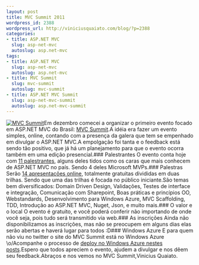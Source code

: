 ```yaml
--- 
layout: post
title: MVC Summit 2011
wordpress_id: 2388
wordpress_url: http://viniciusquaiato.com/blog/?p=2388
categories: 
- title: ASP.NET MVC
  slug: asp-net-mvc
  autoslug: asp.net-mvc
tags: 
- title: ASP.NET MVC
  slug: asp-net-mvc
  autoslug: asp.net-mvc
- title: MVC Summit
  slug: mvc-summit
  autoslug: mvc-summit
- title: ASP.NET MVC Summit
  slug: asp-net-mvc-summit
  autoslug: asp.net-mvc-summit
---
```

[![MVC Summit](http://viniciusquaiato.com/blog/wp-content/uploads/2011/01/mvcsummit_logo.png "MVC Summit")](http://viniciusquaiato.com/blog/wp-content/uploads/2011/01/mvcsummit_logo.png)Em dezembro comecei a organizar o primeiro evento focado em ASP.NET MVC do Brasil: [MVC Summit](http://www.mvcsummit.net/).A idéia era fazer um evento simples, online, contando com a presença da galera que tem se empenhado em divulgar o ASP.NET MVC.A empolgação foi tanta e o feedback está sendo tão positivo, que já há um planejamento para que o evento ocorra também em uma edição presencial.### Palestrantes
O evento conta hoje com [11 palestrantes](http://mvcsummit.net/2011/Palestrantes), alguns deles tidos como os caras que mais conhecem de ASP.NET MVC no país. Sendo 4 deles Microsoft MVPs.### Palestras
Serão [14 apresentações online](http://mvcsummit.net/2011/Grade), totalmente gratuitas divididas em duas trilhas. Sendo que uma das trilhas é focada no público iniciante.São temas bem diversificados: Domain Driven Design, Validações, Testes de interface e integração, Comunicação com Sharepoint, Boas práticas e princípios OO, Webstandards, Desenvolvimento para Windows Azure, MVC Scaffolding, TDD, Introdução ao ASP.NET MVC, Nuget, Json, e muito mais.### O valor e o local
O evento é gratuito, e você poderá conferir não importando de onde você seja, pois tudo será transmitido via web.### As inscrições
Ainda não disponibilizamos as inscrições, mas não se preocupem em alguns dias elas serão abertas e haverá lugar para todos :D### Windows Azure
E para quem não viu no twitter o site do MVC Summit está no Windows Azure \o/Acompanhe o processo de [deploy no Windows Azure nestes posts](http://viniciusquaiato.com/blog/tag/deploying-windows-azure/).Espero que todos apreciem o evento, ajudem a divulgar e nos dêem seu feedback.Abraços e nos vemos no MVC Summit,Vinicius Quaiato.
